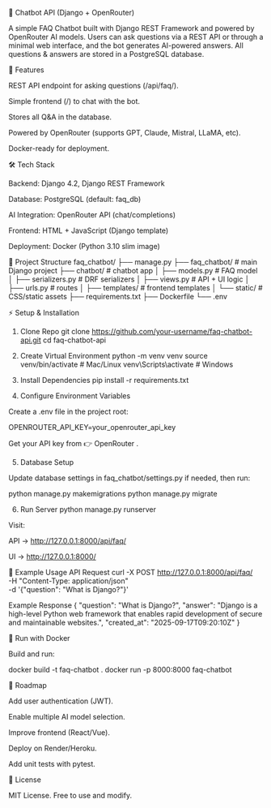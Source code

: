 🤖 Chatbot API (Django + OpenRouter)

A simple FAQ Chatbot built with Django REST Framework and powered by OpenRouter AI models.
Users can ask questions via a REST API or through a minimal web interface, and the bot generates AI-powered answers.
All questions & answers are stored in a PostgreSQL database.

🚀 Features

REST API endpoint for asking questions (/api/faq/).

Simple frontend (/) to chat with the bot.

Stores all Q&A in the database.

Powered by OpenRouter (supports GPT, Claude, Mistral, LLaMA, etc).

Docker-ready for deployment.

🛠️ Tech Stack

Backend: Django 4.2, Django REST Framework

Database: PostgreSQL (default: faq_db)

AI Integration: OpenRouter API (chat/completions)

Frontend: HTML + JavaScript (Django template)

Deployment: Docker (Python 3.10 slim image)

📂 Project Structure
faq_chatbot/
├── manage.py
├── faq_chatbot/        # main Django project
├── chatbot/            # chatbot app
│   ├── models.py       # FAQ model
│   ├── serializers.py  # DRF serializers
│   ├── views.py        # API + UI logic
│   ├── urls.py         # routes
│   ├── templates/      # frontend templates
│   └── static/         # CSS/static assets
├── requirements.txt
├── Dockerfile
└── .env

⚡ Setup & Installation
1. Clone Repo
git clone https://github.com/your-username/faq-chatbot-api.git
cd faq-chatbot-api

2. Create Virtual Environment
python -m venv venv
source venv/bin/activate  # Mac/Linux
venv\Scripts\activate     # Windows

3. Install Dependencies
pip install -r requirements.txt

4. Configure Environment Variables

Create a .env file in the project root:

OPENROUTER_API_KEY=your_openrouter_api_key


Get your API key from 👉 OpenRouter
.

5. Database Setup

Update database settings in faq_chatbot/settings.py if needed, then run:

python manage.py makemigrations
python manage.py migrate

6. Run Server
python manage.py runserver


Visit:

API → http://127.0.0.1:8000/api/faq/

UI → http://127.0.0.1:8000/

🧪 Example Usage
API Request
curl -X POST http://127.0.0.1:8000/api/faq/ \
  -H "Content-Type: application/json" \
  -d '{"question": "What is Django?"}'

Example Response
{
  "question": "What is Django?",
  "answer": "Django is a high-level Python web framework that enables rapid development of secure and maintainable websites.",
  "created_at": "2025-09-17T09:20:10Z"
}


🐳 Run with Docker

Build and run:

docker build -t faq-chatbot .
docker run -p 8000:8000 faq-chatbot

📌 Roadmap

 Add user authentication (JWT).

 Enable multiple AI model selection.

 Improve frontend (React/Vue).

 Deploy on Render/Heroku.

 Add unit tests with pytest.

📜 License

MIT License. Free to use and modify.